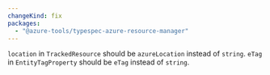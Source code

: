 ```yaml
---
changeKind: fix
packages:
  - "@azure-tools/typespec-azure-resource-manager"
---
```


`location` in `TrackedResource` should be `azureLocation` instead of `string`.
`eTag` in `EntityTagProperty` should be `eTag` instead of `string`.
